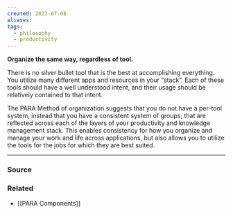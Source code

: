 ```yaml
---
created: 2023-07-08
aliases: 
tags:
  - philosophy
  - productivity
---
```

**Organize the same way, regardless of tool.**

There is no silver bullet tool that is the best at accomplishing everything. You utilize many different apps and resources in your “stack”. Each of these tools should have a well understood intent, and their usage should be relatively contained to that intent. 

The PARA Method of organization suggests that you do not have a per-tool system, instead that you have a consistent system of groups, that are reflected across each of the layers of your productivity and knowledge management stack. This enables consistency for how you organize and manage your work and life across applications, but also allows you to utilize the tools for the jobs for which they are best suited. 

****
### Source

### Related
- [[PARA Components]]